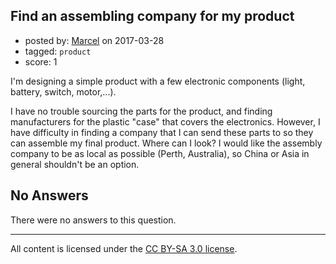 ## Find an assembling company for my product

- posted by: [Marcel](https://stackexchange.com/users/8495572/marcel) on 2017-03-28
- tagged: `product`
- score: 1

I'm designing a simple product with a few electronic components (light, battery, switch, motor,...). 



I have no trouble sourcing the parts for the product, and finding manufacturers for the plastic "case" that covers the electronics. However, I have difficulty in finding a company that I can send these parts to so they can assemble my final product. Where can I look? I would like the assembly company to be as local as possible (Perth, Australia), so China or Asia in general shouldn't be an option.




## No Answers

There were no answers to this question.


---

All content is licensed under the [CC BY-SA 3.0 license](https://creativecommons.org/licenses/by-sa/3.0/).
